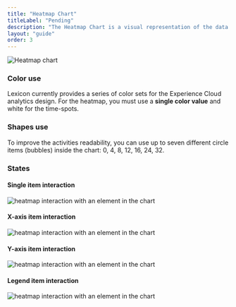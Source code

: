 ```yaml
---
title: "Heatmap Chart"
titleLabel: "Pending"
description: "The Heatmap Chart is a visual representation of the data using colors to indicate the values."
layout: "guide"
order: 3
---
```

![Heatmap chart](/lexicon/images/ChartHeatmap.png)

### Color use

Lexicon currently provides a series of color sets for the Experience Cloud analytics design. For the heatmap, you must use a **single color value** and white for the time-spots.

### Shapes use
To improve the activities readability, you can use up to seven different circle items (bubbles) inside the chart: 0, 4, 8, 12, 16, 24, 32.

### States

#### Single item interaction
![heatmap interaction with an element in the chart](/lexicon/images/ChartHeatmapItemSel.png)

#### X-axis item interaction
![heatmap interaction with an element in the chart](/lexicon/images/ChartHeatmapAxisSel.png)

#### Y-axis item interaction
![heatmap interaction with an element in the chart](/lexicon/images/ChartHeatmapAxisYSel.png)

#### Legend item interaction
![heatmap interaction with an element in the chart](/lexicon/images/ChartHeatmapLegendSel.png)
